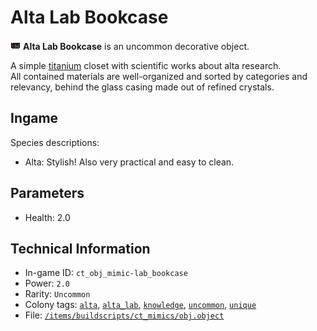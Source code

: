 # Alta Lab Bookcase

<img src="https://raw.githubusercontent.com/Ceterai/Enternia/main/objects/alta/eds/decorative/table/icon.png" alt="Alta Lab Bookcase icon" loading="lazy" height=16px width="auto" /> **Alta Lab Bookcase** is an uncommon decorative object.

A simple [titanium](https://ceterai.github.io/MyEnternia/Wiki/Tags/Titanium) closet with scientific works about alta research.  
All contained materials are well-organized and sorted by categories and relevancy, behind the glass casing made out of refined crystals.

## Ingame

Species descriptions:

- Alta: Stylish! Also very practical and easy to clean.

## Parameters

- Health: 2.0

## Technical Information

- In-game ID: `ct_obj_mimic-lab_bookcase`
- Power: `2.0`
- Rarity: `Uncommon`
- Colony tags: [`alta`](https://ceterai.github.io/MyEnternia/Wiki/Tags/Alta), [`alta_lab`](https://ceterai.github.io/MyEnternia/Wiki/Tags/AltaLab), [`knowledge`](https://ceterai.github.io/MyEnternia/Wiki/Tags/Knowledge), [`uncommon`](https://ceterai.github.io/MyEnternia/Wiki/Tags/Uncommon), [`unique`](https://ceterai.github.io/MyEnternia/Wiki/Tags/Unique)
- File: [`/items/buildscripts/ct_mimics/obj.object`](https://github.com/Ceterai/Enternia/blob/main/items/buildscripts/ct_mimics/obj.object)
